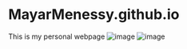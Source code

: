 ﻿# MayarMenessy.github.io
This is my personal webpage
![image](https://github.com/mayarmenessy/MayarMenessy.github.io/assets/92930799/58568df6-467b-4779-ab2f-c492fb7f04fd)
![image](https://github.com/mayarmenessy/MayarMenessy.github.io/assets/92930799/0fc0e99b-a71f-4273-a7a9-834e77bb1b90)

